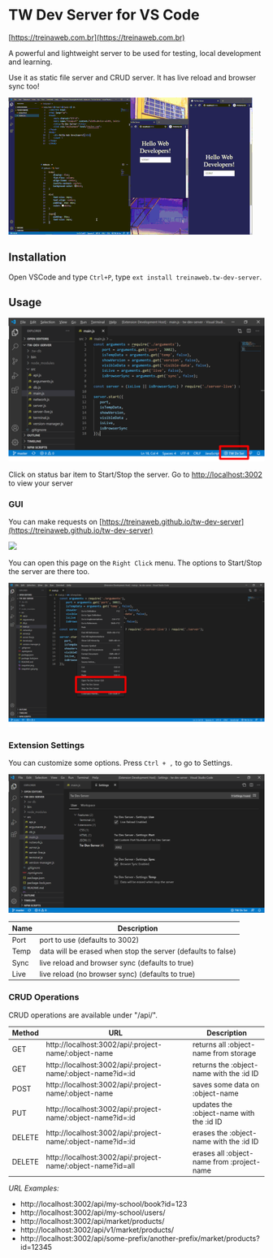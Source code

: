 # TW Dev Server for VS Code
[https://treinaweb.com.br](https://treinaweb.com.br)


A powerful and lightweight server to be used for testing, local development and learning.

Use it as static file server and CRUD server. It has live reload and browser sync too!

![Screen Preview](./img/features-preview.gif)


## Installation

Open VSCode and type `Ctrl+P`, type `ext install treinaweb.tw-dev-server`.

## Usage

![Status Bar](./img/vs-code-ext-status-bar.png)

Click on status bar item to Start/Stop the server. Go to [http://localhost:3002](http://localhost:3002) to view your server

### GUI

You can make requests on [https://treinaweb.github.io/tw-dev-server](https://treinaweb.github.io/tw-dev-server)

<img src="https://raw.githubusercontent.com/treinaweb/tw-dev-server/master/snapshot-gui.png" width="500">

You can open this page on the `Right Click` menu. The options to Start/Stop the server are there too.

![Status Bar](./img/vs-code-ext-context-menu.png)

### Extension Settings

You can customize some options. Press `Ctrl + ,` to go to Settings.

![Settings](./img/vs-code-ext-settings.png)

| Name        | Description           |
| ------------- |-------------|
| Port     | port to use (defaults to 3002) | 
| Temp     | data will be erased when stop the server (defaults to false) | 
| Sync     | live reload and browser sync (defaults to true) |
| Live     | live reload (no browser sync) (defaults to true) |


### CRUD Operations

CRUD operations are available under "/api/".

| Method        | URL           | Description  |
| ------------- |-------------| -----|
|  GET    | http://localhost:3002/api/:project-name/:object-name | returns all :object-name from storage |
|  GET    | http://localhost:3002/api/:project-name/:object-name?id=:id | returns the :object-name with the :id ID |
|  POST    | http://localhost:3002/api/:project-name/:object-name | saves some data on :object-name |
|  PUT     | http://localhost:3002/api/:project-name/:object-name?id=:id | updates the :object-name with the :id ID |
|  DELETE    | http://localhost:3002/api/:project-name/:object-name?id=:id | erases the :object-name with the :id ID |
|  DELETE    | http://localhost:3002/api/:project-name/:object-name?id=all | erases all :object-name from :project-name |

*URL Examples:*

- http://localhost:3002/api/my-school/book?id=123
- http://localhost:3002/api/my-school/users/
- http://localhost:3002/api/market/products/
- http://localhost:3002/api/v1/market/products/
- http://localhost:3002/api/some-prefix/another-prefix/market/products?id=12345
